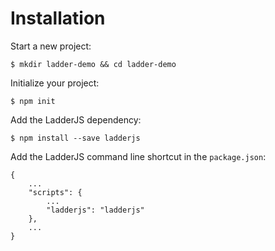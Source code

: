 # Installation

Start a new project:
```
$ mkdir ladder-demo && cd ladder-demo
```

Initialize your project:
```
$ npm init
```

Add the LadderJS dependency:
```
$ npm install --save ladderjs
```

Add the LadderJS command line shortcut in the `package.json`:
```
{
    ...
    "scripts": {
        ...
        "ladderjs": "ladderjs"
    },
    ...
}
```
